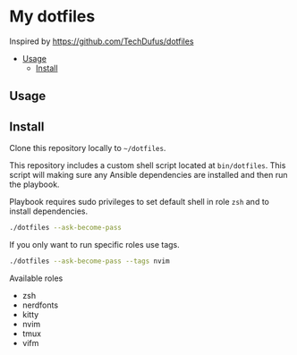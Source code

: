 
# My dotfiles

Inspired by https://github.com/TechDufus/dotfiles

<!--toc:start-->
- [Usage](#usage)
  - [Install](#install)
<!--toc:end-->

## Usage

## Install
Clone this repository locally to `~/dotfiles`.

This repository includes a custom shell script located at `bin/dotfiles`. This script will making sure any Ansible dependencies are installed and then run the playbook.

Playbook requires sudo privileges to set default shell in role ```zsh``` and to install dependencies.
```bash
./dotfiles --ask-become-pass
```

If you only want to run specific roles use tags.
```bash
./dotfiles --ask-become-pass --tags nvim
```

Available roles
* zsh
* nerdfonts
* kitty
* nvim
* tmux
* vifm
